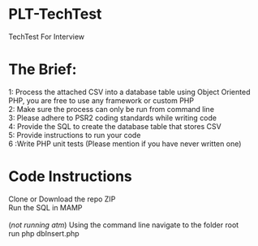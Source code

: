 # PLT-TechTest
TechTest For Interview

# The Brief:
1: Process the attached CSV into a database table using Object Oriented PHP, you are free to use any framework or custom PHP <br />
2: Make sure the process can only be run from command line <br />
3: Please adhere to PSR2 coding standards while writing code <br />
4: Provide the SQL to create the database table that stores CSV <br />
5: Provide instructions to run your code <br />
6 :Write PHP unit tests (Please mention if you have never written one) <br />

# Code Instructions

Clone or Download the repo ZIP <br />
Run the SQL in MAMP <br />
<br />
(*not running atm*)
Using the command line navigate to the folder root <br />
run php dbInsert.php <br />